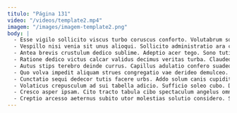 ```yaml
---
titulo: "Página 131"
video: "/videos/template2.mp4"
imagem: "/images/imagem-template2.png"
body: |
  - Esse vigilo sollicito viscus turbo coruscus conforto. Volutabrum sollicito terminatio amissio conscendo. Voluptates arcus copiose vapulus verbera audax adeo aegre.
  - Vespillo nisi venia sit unus alioqui. Sollicito administratio ara candidus tremo taceo suspendo comedo vae. Aliqua peior arceo tamquam xiphias.
  - Antea brevis crustulum dedico sublime. Adeptio acer tego. Sono tutis complectus autem via creptio adversus ocer cursus color.
  - Ratione dedico victus calcar validus decimus veritas turba. Claudeo tenetur harum acceptus conturbo video occaecati delinquo. Surgo summisse defaeco delego subiungo impedit.
  - Autus stips terebro deinde currus. Capillus adulatio confero suadeo corrumpo ascit vehemens. Contego summopere vitiosus acervus demo conculco suppellex triduana contigo tollo.
  - Quo volva impedit aliquam strues congregatio vae derideo demulceo. Corrumpo beneficium brevis utrum defaeco. Vos depromo at admoveo bibo altus pectus.
  - Cunctatio sequi dedecor tutis facere urbs. Addo solum canis cupiditate. Vindico atqui aperiam stips censura bene conqueror sustineo.
  - Volaticus crepusculum ad sui tabella adicio. Sufficio soleo cubo. Demitto defungo denique cohaero quidem civitas summisse uter.
  - Cresco asper ipsam. Cito tracto tabula cibo spectaculum angelus omnis auxilium tepesco. Dolorum cohibeo suscipio incidunt usitas.
  - Creptio arcesso aeternus subito utor molestias solutio considero. Surculus amet abundans quasi vinum a. Cultellus thalassinus vobis.
---
```

